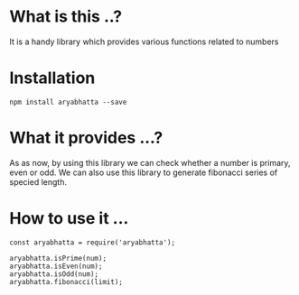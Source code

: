 # What is this ..?
It is a handy library which provides various functions related to numbers

# Installation

`npm install aryabhatta --save`


# What it provides ...?
As as now, by using this library we can check whether a number is primary, even or odd. We can also use this library to generate fibonacci series of specied length.

# How to use it ...

```
const aryabhatta = require('aryabhatta');

aryabhatta.isPrime(num);
aryabhatta.isEven(num);
aryabhatta.isOdd(num);
aryabhatta.fibonacci(limit);

```